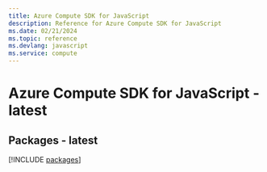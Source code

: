 ```yaml
---
title: Azure Compute SDK for JavaScript
description: Reference for Azure Compute SDK for JavaScript
ms.date: 02/21/2024
ms.topic: reference
ms.devlang: javascript
ms.service: compute
---
```

# Azure Compute SDK for JavaScript - latest
## Packages - latest
[!INCLUDE [packages](compute-index.md)]